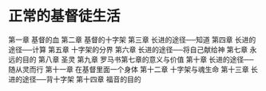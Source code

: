 # 正常的基督徒生活

第一章 基督的血
第二章 基督的十字架
第三章 长进的途径──知道
第四章 长进的途径──计算
第五章 十字架的分界
第六章 长进的途径──将自己献给神
第七章 永远的目的
第八章 圣灵
第九章 罗马书第七章的意义与价值
第十章 长进的途径──随从灵而行
第十一章 在基督里面一个身体
第十二章 十字架与魂生命
第十三章 长进的途径──背十字架
第十四章 福音的目的
